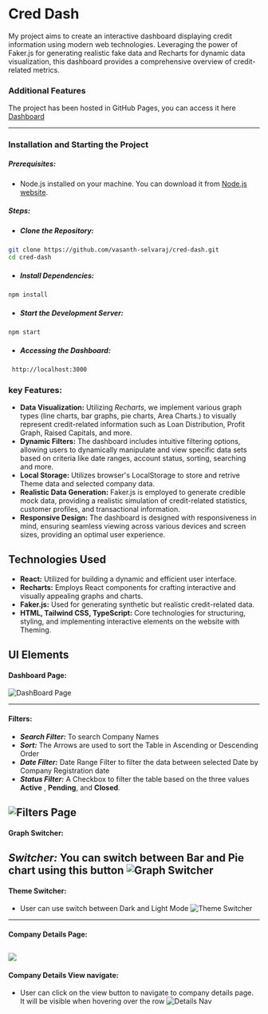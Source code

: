 # Cred Dash

My project aims to create an interactive dashboard displaying credit information using modern web technologies. Leveraging the power of Faker.js for generating realistic fake data and Recharts for dynamic data visualization, this dashboard provides a comprehensive overview of credit-related metrics.
### **Additional Features**
The project has been hosted in GitHub Pages, you can access it here [Dashboard](https://dashboard.vasanth.tech)
- - - -
### **Installation and Starting the Project**
##### **Prerequisites:**
* Node.js installed on your machine. You can download it from [Node.js website](https://nodejs.org/).
##### **Steps:**
* ##### **Clone the Repository:**
``` bash 
git clone https://github.com/vasanth-selvaraj/cred-dash.git
cd cred-dash 
```
* ##### **Install Dependencies:**
```bash
npm install
```
* ##### **Start the Development Server:**
```bash
npm start
```
* ##### **Accessing the Dashboard:**
```bash
 http://localhost:3000
 ```
### key Features:
* **Data Visualization:** Utilizing *Recharts*, we implement various graph types (line charts, bar graphs, pie charts, Area Charts.) to visually represent credit-related information such as Loan Distribution, Profit Graph, Raised Capitals, and more.
* **Dynamic Filters:** The dashboard includes intuitive filtering options, allowing users to dynamically manipulate and view specific data sets based on criteria like date ranges, account status, sorting, searching and more.
* **Local Storage:** Utilizes browser's LocalStorage to store and retrive Theme data and selected company data.
* **Realistic Data Generation:** Faker.js is employed to generate credible mock data, providing a realistic simulation of credit-related statistics, customer profiles, and transactional information.
* **Responsive Design:** The dashboard is designed with responsiveness in mind, ensuring seamless viewing across various devices and screen sizes, providing an optimal user experience.
## Technologies Used
* **React:** Utilized for building a dynamic and efficient user interface.
* **Recharts:** Employs React components for crafting interactive and visually appealing graphs and charts.
* **Faker.js:** Used for generating synthetic but realistic credit-related data.
* **HTML, Tailwind CSS, TypeScript:** Core technologies for structuring, styling, and implementing interactive elements on the website with Theming.
## UI Elements
#### Dashboard Page:
![DashBoard Page](https://drive.google.com/uc?export=download&id=1G3tKIwTPCIlpad4mFbZx5v_LBPrAIV2O)
- - - -
#### Filters:
* ***Search Filter:*** To search Company Names
* ***Sort:*** The Arrows are used to sort the Table in Ascending or Descending Order
* ***Date Filter:*** Date Range Filter to filter the data between selected Date by Company Registration date
* ***Status Filter:*** A Checkbox to filter the table based on the three values **Active** , **Pending**, and **Closed**.

![Filters Page](https://drive.google.com/uc?export=download&id=1hsjwUYSrCRLnJagBgqREBNjElOq_1b-x)
----
#### Graph Switcher:
***Switcher:*** You can switch between Bar and Pie chart using this button
![Graph Switcher](https://drive.google.com/uc?export=download&id=1ayWc4EQ87udwIUnvZB9g6TOF2QnB5ABQ)
----
#### Theme Switcher:
* User can use switch between Dark and Light Mode
![Theme Switcher](https://drive.google.com/uc?export=download&id=1zm3XVKF3LiTjr8BIgqG0RDySmIuY5X1s)
----
#### Company Details Page:
![](https://drive.google.com/uc?export=download&id=1rXMFKFxx06Oe1RMkQpJTEyMX-mHVc7kO)
---
#### Company Details View navigate:
* User can click on the view button to navigate to company details page. It will be visible when hovering over the row
![Details Nav](https://drive.google.com/uc?export=download&id=1zBFMlWX2OE37zJ-fTWyvIkWoaMuFfXFp)
